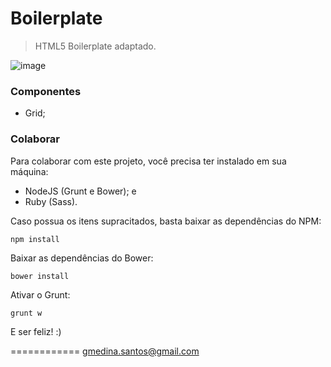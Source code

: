 # Boilerplate

> HTML5 Boilerplate adaptado.

![image](http://s28.postimg.org/5atncvv9p/blog_banner_gruntbower_0.jpg)

### Componentes

- Grid;

### Colaborar

Para colaborar com este projeto, você precisa ter instalado em sua máquina: 
- NodeJS (Grunt e Bower); e 
- Ruby (Sass).

Caso possua os itens supracitados, basta baixar as dependências do NPM:

```shell
npm install
```

Baixar as dependências do Bower:

```shell
bower install
```

Ativar o Grunt:

```shell
grunt w
```

E ser feliz! :)

============
gmedina.santos@gmail.com
